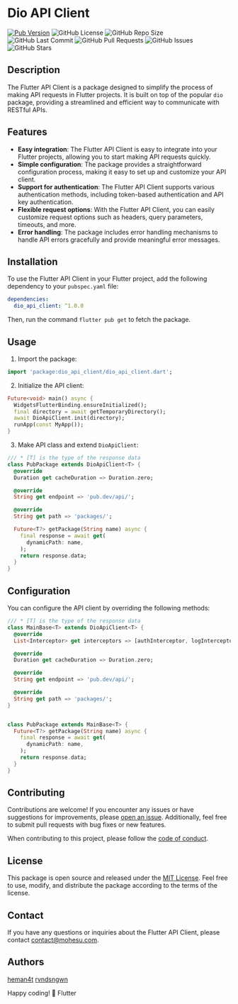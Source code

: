# Dio API Client

[![Pub Version](https://img.shields.io/pub/v/dio_api_client?color=blue)](https://pub.dev/packages/dio_dio_api_client)
![GitHub License](https://img.shields.io/github/license/mohesu/dio_api_client)
![GitHub Repo Size](https://img.shields.io/github/repo-size/mohesu/dio_api_client)
![GitHub Last Commit](https://img.shields.io/github/last-commit/mohesu/dio_api_client)
![GitHub Pull Requests](https://img.shields.io/github/issues-pr/mohesu/dio_api_client)
![GitHub Issues](https://img.shields.io/github/issues/mohesu/dio_api_client)
![GitHub Stars](https://img.shields.io/github/stars/mohesu/dio_api_client?style=social)

## Description

The Flutter API Client is a package designed to simplify the process of making API requests in Flutter projects. It is built on top of the popular `dio` package, providing a streamlined and efficient way to communicate with RESTful APIs.

## Features

- **Easy integration**: The Flutter API Client is easy to integrate into your Flutter projects, allowing you to start making API requests quickly.
- **Simple configuration**: The package provides a straightforward configuration process, making it easy to set up and customize your API client.
- **Support for authentication**: The Flutter API Client supports various authentication methods, including token-based authentication and API key authentication.
- **Flexible request options**: With the Flutter API Client, you can easily customize request options such as headers, query parameters, timeouts, and more.
- **Error handling**: The package includes error handling mechanisms to handle API errors gracefully and provide meaningful error messages.

## Installation

To use the Flutter API Client in your Flutter project, add the following dependency to your `pubspec.yaml` file:

```yaml
dependencies:
  dio_api_client: ^1.0.0
```

Then, run the command `flutter pub get` to fetch the package.

## Usage

1. Import the package:

```dart
import 'package:dio_api_client/dio_api_client.dart';
```

2. Initialize the API client:

```dart
Future<void> main() async {
  WidgetsFlutterBinding.ensureInitialized();
  final directory = await getTemporaryDirectory();
  await DioApiClient.init(directory);
  runApp(const MyApp());
}
```

3. Make API class and extend `DioApiClient`:

```dart
/// * [T] is the type of the response data
class PubPackage extends DioApiClient<T> {
  @override
  Duration get cacheDuration => Duration.zero;

  @override
  String get endpoint => 'pub.dev/api/';

  @override
  String get path => 'packages/';

  Future<T?> getPackage(String name) async {
    final response = await get(
      dynamicPath: name,
    );
    return response.data;
  }
}

```

## Configuration

You can configure the API client by overriding the following methods:

```dart
/// * [T] is the type of the response data
class MainBase<T> extends DioApiClient<T> {
  @override
  List<Interceptor> get interceptors => [authInterceptor, logInterceptor];

  @override
  Duration get cacheDuration => Duration.zero;

  @override
  String get endpoint => 'pub.dev/api/';

  @override
  String get path => 'packages/';
}


class PubPackage extends MainBase<T> {
  Future<T?> getPackage(String name) async {
    final response = await get(
      dynamicPath: name,
    );
    return response.data;
  }
}
```

## Contributing

Contributions are welcome! If you encounter any issues or have suggestions for improvements, please [open an issue](https://github.com/mohesu/dio_api_client/issues). Additionally, feel free to submit pull requests with bug fixes or new features.

When contributing to this project, please follow the [code of conduct](https://github.com/mohesu/dio_api_client/blob/main/code_of_conduct.md).

## License

This package is open source and released under the [MIT License](https://github.com/mohesu/dio_api_client/blob/main/LICENSE). Feel free to use, modify, and distribute the package according to the terms of the license.

## Contact

If you have any questions or inquiries about the Flutter API Client, please contact [contact@mohesu.com](mailto:contact@mohesu.com).

## Authors

[heman4t](https://github.com/heman4t)
[rvndsngwn](https://github.com/rvndsngwn)

Happy coding! 💙 Flutter
